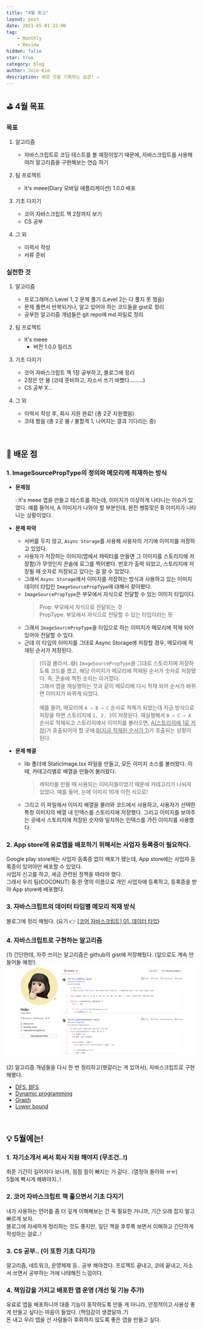 ```yaml
---
title: "4월 회고"
layout: post
date: 2021-05-01 22:00
tag:
    - Monthly
    - Review
hidden: false
star: true
category: blog
author: Joie-Kim
description: 배운 것을 기록하는 습관! ✍️
---
```


## ⛳️ 4월 목표

### 목표

1. 알고리즘

    - 자바스크립트로 코딩 테스트를 볼 예정이었기 때문에, 자바스크립트를 사용해 여러 알고리즘을 구현해보는 연습 하기

2. 팀 프로젝트

    - It's meee(Diary 모바일 애플리케이션) 1.0.0 배포

3. 기초 다지기

    - 코어 자바스크립트 책 2장까지 보기
    - CS 공부

4. 그 외

    - 이력서 작성
    - 서류 준비

### 실천한 것

1. 알고리즘

    - 프로그래머스 Level 1, 2 문제 풀기 (Level 2는 다 풀지 못 했음)
    - 문제 풀면서 반복되거나, 알고 있어야 하는 코드들을 gist로 정리
    - 공부한 알고리즘 개념들은 git repo에 md 파일로 정리

2. 팀 프로젝트

    - It's meee
        - 버전 1.0.0 릴리즈

3. 기초 다지기

    - 코어 자바스크립트 책 1장 공부하고, 블로그에 정리
    - 2장은 안 봄 (코테 준비하고, 자소서 쓰기 바빴다.........)
    - CS 공부 X...

4. 그 외

    - 이력서 작성 후, 회사 지원 완료! (총 2곳 지원했음)
    - 코테 봤음 (총 2곳 봄 / 불합격 1, 나머지는 결과 기다리는 중)

<br>

## 📌 배운 점

### 1. ImageSourcePropType의 정의와 메모리에 적재하는 방식

-   **문제점**

    : It's meee 앱을 만들고 테스트를 하는데, 이미지가 이상하게 나타나는 이슈가 있었다. 예를 들어서, A 이미지가 나와야 할 부분인데, 완전 쌩뚱맞은 B 이미지가 나타나는 상황이었다.

-   **문제 파악**

    -   서버를 두지 않고, `Async Storage`를 사용해 사용자의 기기에 이미지를 저장하고 있었다.
    -   사용자가 저장하는 이미지(앱에서 캐릭터를 만들면 그 이미지를 스토리지에 저장함)가 무엇인지 콘솔에 로그를 찍어봤다. 번호가 출력 되었고, 스토리지에 저장될 때 숫자로 저장되고 있다는 걸 알 수 있었다.
    -   그래서 `Async Storage`에서 이미지를 저장하는 방식과 사용하고 있는 이미지 데이터 타입인 `ImageSourcePropType`에 대해서 찾아봤다.
    -   `ImageSourcePropType`은 부모에서 자식으로 전달할 수 있는 이미지 타입이다.
        > Prop: 부모에서 자식으로 전달되는 것<br>
        > PropType: 부모에서 자식으로 전달할 수 있는 타입이라는 뜻
    -   그래서 `ImageSourcePropType`을 타입으로 하는 이미지가 메모리에 적재 되어 있어야 전달할 수 있다.
    -   근데 이 타입의 이미지를 그대로 Async Storage에 저장할 경우, 메모리에 적재된 순서가 저장된다.
        > (이걸 몰라서..😅) `ImageSourcePropType`을 그대로 스토리지에 저장하도록 코드를 짰고, 해당 이미지가 메모리에 적재된 순서가 숫자로 저장됐다. 즉, 콘솔에 찍힌 숫자는 이거였다.<br>
        > 그래서 앱을 재실행하는 것과 같이 메모리에 다시 적재 되어 순서가 바뀌면 이미지가 바뀌게 되었다.<br><br>
        > 예를 들어, 메모리에 `A → B → C` 순서로 적재가 되었는데 지금 방식으로 저장을 하면 스토리지에 `1, 2, 3`이 저장된다. 재실행해서 `B → C → A` 순서로 적재되고 스토리지에서 이미지를 불러오면, <u>A(스토리지에 1로 저장)</u>가 호출되어야 할 곳에 <u>B(지금 적재된 순서가 1)</u>가 호출되는 상황이 된다.

-   **문제 해결**

    -   lib 폴더에 StaticImage.tsx 파일을 만들고, 모든 이미지 소스를 불러왔다. 이때, 카테고리별로 배열을 만들어 불러왔다.
        > 캐릭터를 만들 때 사용되는 이미지들이었기 때문에 카테고리가 나눠져 있었다. 예를 들어, 눈에 이미지 10개 이런 식으로!
    -   그리고 이 파일에서 이미지 배열을 불러와 코드에서 사용하고, 사용자가 선택한 특정 이미지의 배열 내 인덱스를 스토리지에 저장했다. 그리고 이미지를 보여주는 곳에서 스토리지에 저장된 숫자와 일치하는 인덱스를 가진 이미지를 사용했다.

### 2. App store에 유료앱을 배포하기 위해서는 사업자 등록증이 필요하다.

Google play store에는 사업자 등록증 없이 배포가 됐는데, App store에는 사업자 등록증이 있어야만 배포할 수 있었다.<br>
사업자 신고를 하고, 세금 관련된 정책을 따라야 했다.<br>
그래서 우리 팀(COCONUT) 중 한 명의 이름으로 개인 사업자에 등록하고, 등록증을 받아 App store에 배포했다.

### 3. 자바스크립트의 데이터 타입별 메모리 적재 방식

블로그에 정리 해뒀다. (요기 👉 [[코어 자바스크립트] 01. 데이터 타입](https://joie-kim.github.io/Core-JS-01/))

### 4. 자바스크립트로 구현하는 알고리즘

(1) 간단한데, 자주 쓰이는 알고리즘은 github의 gist에 저장해뒀다. (앞으로도 계속 만들어둘 예정!)
![image](/assets/210501/gists.png)

(2) 알고리즘 개념들을 다시 한 번 정리하고(헷갈리는 게 있어서), 자바스크립트로 구현해봤다.

-   [DFS, BFS](https://github.com/Joie-Kim/Algorithm/blob/master/Jote-down-note/DFS-BFS.md)
-   [Dynamic programming](https://github.com/Joie-Kim/Algorithm/blob/master/Jote-down-note/DynamicProgramming.md)
-   [Graph](https://github.com/Joie-Kim/Algorithm/blob/master/Jote-down-note/Graph.md)
-   [Lower bound](https://github.com/Joie-Kim/Algorithm/blob/master/Jote-down-note/LowerBound-UpperBound.md)

<br>

## 💡 5월에는!

### 1. 자기소개서 써서 회사 지원 해야지 (무조건..!)

취준 기간이 길어지다 보니까, 점점 힘이 빠지는 거 같다.. (열정아 돌아와 ㅠㅠ)<br>
5월에 빡시게 해봐야지..!

### 2. 코어 자바스크립트 책 훑으면서 기초 다지기

내가 사용하는 언어를 좀 더 깊게 이해해보는 건 꼭 필요한 거니까, 기간 오래 잡지 말고 빠르게 보자.<br>
블로그에 자세하게 정리하는 것도 좋지만, 일단 책을 후루룩 보면서 이해하고 간단하게 작성하는 걸로..!

### 3. CS 공부.. (이 또한 기초 다지기)

알고리즘, 네트워크, 운영체제 등.. 공부 해야겠다. 프로젝트 끝내고, 코테 끝내고, 자소서 쓰면서 공부하는 거에 나태해진 느낌이다.

### 4. 책임감을 가지고 배포한 앱 운영 (개선 및 기능 추가)

유료로 앱을 배포하니까 대충 기능이 동작하도록 만들 게 아니라, 안정적이고 사용성 좋게 만들고 싶다는 마음이 들었다. (책임감이 생겼달까..?)<br>
돈 내고 우리 앱을 산 사람들이 후회하지 않도록 좋은 앱을 만들고 싶다.
